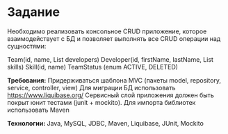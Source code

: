 ﻿# Задание
 Необходимо реализовать консольное CRUD приложение, которое взаимодействует с БД и позволяет выполнять все CRUD операции над сущностями:
 
Team(id, name, List<Developer> developers)
Developer(id, firstName, lastName, List<Skill> skills)
Skill(id, name)
TeamStatus (enum ACTIVE, DELETED)
  
**Требования:**
Придерживаться шаблона MVC (пакеты model, repository, service, controller, view)
Для миграции БД использовать https://www.liquibase.org/
Сервисный слой приложения должен быть покрыт юнит тестами (junit + mockito).
Для импорта библиотек использовать Maven

**Технологии:**
 Java, MySQL, JDBC, Maven, Liquibase, JUnit, Mockito
